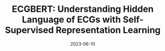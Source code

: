 ---
title: 'ECGBERT: Understanding Hidden Language of ECGs with Self-Supervised Representation Learning'
collection: publications
category: preprints
permalink: /publication/2023-ecgbert
excerpt: "In the medical field, current ECG signal analysis approaches rely on supervised deep neural networks trained for specific tasks that require substantial amounts of labeled data. However, our paper introduces ECGBERT, a self-supervised representation learning approach that unlocks the underlying language of ECGs. By unsupervised pre-training of the model, we mitigate challenges posed by the lack of well-labeled and curated medical data. ECGBERT, inspired by advances in the area of natural language processing and large language models, can be fine-tuned with minimal additional layers for various ECG-based problems. Through four tasks, including Atrial Fibrillation arrhythmia detection, heartbeat classification, sleep apnea detection, and user authentication, we demonstrate ECGBERT's potential to achieve state-of-the-art results on a wide variety of tasks."
date: 2023-06-10
venue: 'Arxiv'
status: ''
authors: 'Seokmin Choi, Sajad Mousavi, Phillip Si, Haben G. Yhdego, Fatemeh Khadem, Fatemeh Afghah'
paperurl: 'https://arxiv.org/abs/2306.06340'
---